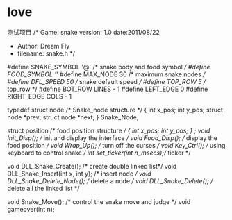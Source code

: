 # love
测试项目
/* Game: snake		version: 1.0	date:2011/08/22
 * Author: Dream Fly
 * filename: snake.h
 */
 
#define SNAKE_SYMBOL	'@'		/* snake body and food symbol */
#define FOOD_SYMBOL		'*'
#define MAX_NODE		30		/* maximum snake nodes */
#define DFL_SPEED		50		/* snake default speed */
#define TOP_ROW		5			/* top_row */
#define BOT_ROW		LINES - 1
#define LEFT_EDGE	0
#define RIGHT_EDGE	COLS - 1
 
typedef struct node			/* Snake_node structure */
{
	int x_pos;
	int y_pos;
	struct node *prev;
	struct node *next;
} Snake_Node;
 
struct position				/* food position structure */
{
	int x_pos;
	int y_pos;
} ;
void Init_Disp();			/* init and display the interface */
void Food_Disp();			/* display the food position */
void Wrap_Up();				/* turn off the curses */
void Key_Ctrl();			/* using keyboard to control snake */
int set_ticker(int n_msecs);/* ticker */
 
void DLL_Snake_Create();	/* create double linked list*/
void DLL_Snake_Insert(int x, int y);	/* insert node */
void DLL_Snake_Delete_Node();	/* delete a node */
void DLL_Snake_Delete();		/* delete all the linked list */
 
void Snake_Move();			/* control the snake move and judge */
void gameover(int n);
